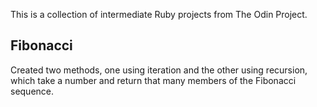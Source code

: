 This is a collection of intermediate Ruby projects from The Odin Project.

## Fibonacci
Created two methods, one using iteration and the other using recursion, which take a number and return that many members of the Fibonacci sequence.